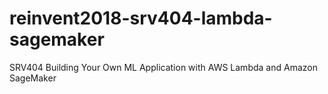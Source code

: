 # reinvent2018-srv404-lambda-sagemaker
SRV404 Building Your Own ML Application with AWS Lambda and Amazon SageMaker
